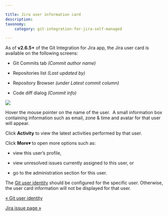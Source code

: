```yaml
---

title: Jira user information card
description:
taxonomy:
    category: git-integration-for-jira-self-managed

---
```

As of **v2.6.5+** of the Git Integration for Jira app, the Jira user card is available on the following screens:

*   Git Commits tab _(Commit author name)_

*   Repositories list _(Last updated by)_

*   Repository Browser _(under Latest commit column)_

*   Code diff dialog _(Commit info)_


![](https://bigbrassband.atlassian.net/wiki/download/thumbnails/1930398841/jira-user-card-example.png?version=1&modificationDate=1630642908356&cacheVersion=1&api=v2&width=340&height=223)

Hover the mouse pointer on the name of the user.  A small information box containing information such as email, zone & time and avatar for that user will appear.

Click **Activity** to view the latest activities performed by that user.

Click **More▾** to open more options such as:

*   view this user’s profile,

*   view unresolved issues currently assigned to this user, or

*   go to the administration section for this user.


The [Git user identity](/wiki/spaces/GIJDC/pages/1930398801/Git+user+identity) should be configured for the specific user. Otherwise, the user card information will not be displayed for that user.

[« Git user identity](/wiki/spaces/GIJDC/pages/1930398801/Git+user+identity)

[Jira issue page »](/wiki/spaces/GIJDC/pages/1930398870/Jira+issue+page)
